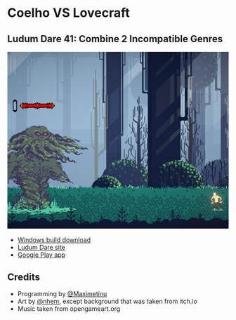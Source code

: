 # Coelho VS Lovecraft
## Ludum Dare 41: Combine 2 Incompatible Genres
![Battle scene Cthulhu vs Coelho](/Screenshots/battle.png?raw=true "Battle scene Cthulhu vs Coelho")
- [Windows build download](https://drive.google.com/open?id=1mXkXZgWLFlZb-FwLRz_0HxSQvy_VD8J3)
- [Ludum Dare site](https://ldjam.com/events/ludum-dare/41/coelhovslovecraft)
- [Google Play app](https://play.google.com/store/apps/details?id=com.Maximetinu.CoelhoVSLovecraft)
## Credits
- Programming by [@Maximetinu](https://www.github.com/maximetinu/)
- Art by [@nhem](https://www.artstation.com/nhem), except background that was taken from itch.io
- Music taken from opengameart.org
